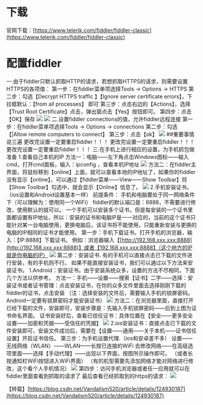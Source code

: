 # 下载
官网下载：[https://www.telerik.com/fiddler/fiddler-classic](https://www.telerik.com/fiddler/fiddler-classic)
# 配置fiddler
一.由于fiddler只默认抓取HTTP的请求，若想抓取HTTPS的请求，则需要设置HTTPS的各项值：
第一步：在fiddler菜单项选择Tools -> Options -> HTTPS
第二步：勾选【Decrypt HTTPS traffic 】【Ignore server certificate errors】，下拉框默认：【from all processes】 即可
第三步：点击右边的【Actions】，选择【Trust Root Certificate】点击，弹出窗点击【Yes】按钮即可。
第四步：点击【OK】保存
![](assets/【抓包】Fiddler手机抓包/1.png)
![](assets/【抓包】Fiddler手机抓包/2.png)
二.设置fiddler connections的值，允许fiddler远程连接
第一步：在fiddler菜单项选择Tools  ->  Options -> connections
第二步：勾选【|Allow remote computers to connect】
第三步：点击【ok】
![](assets/【抓包】Fiddler手机抓包/3.png)
##重要事情说三遍
更改完设置一定要重启fiddler！！！
更改完设置一定要重启fiddler！！！
更改完设置一定要重启fiddler！！！
三.在手机上进行相应的设置，为手机抓包做准备
1.查看自己本机的IP
方法一：电脑——左下角点击Windows图标——输入cmd，打开cmd面板，输入：ipconfig ，查看本机IP地址
![](assets/【抓包】Fiddler手机抓包/4.png)
方法二：在fiddler主界面，将鼠标移到【online】上面，就可以查看本地的IP地址了，如果你的fiddler没有显示【online】，可以通过【fiddler菜单——View——Show Toolbar】将【Show Toolbar】勾选中，就会显示【Online】信息了。
![](assets/【抓包】Fiddler手机抓包/5.png)
2.手机安装证书。（ios设置和Android设置基本一样）
前提条件：
手机和电脑要处于同一网络条件下（可以理解为：使用同一个WiFi）
fiddler的默认端口是：8888，不需要进行修改，使用默认的就可以。
一个手机可以安装多个证书，但是每安装的一个证书里面都设置有IP地址，所以：安装的证书和电脑IP是一一对应的，当前的这个证书只能针对某一台电脑使用，更换电脑后，该证书将不能使用，只能重新安装与更换的电脑的IP相同的证书才能使用。
第一步：手机下载证书。打开手机的浏览器，输入：【IP:8888】下载证书。
例如：浏览器输入【[http://192.168.xxx.xxx:8888](http://192.168.xxx.xxx:8888)】或者【192.168.xxx.xxx:8888】（这个地方的IP就是你电脑的IP）
![](assets/【抓包】Fiddler手机抓包/6.png)
第二步：安装证书.
 有的手机可以直接点击已下载的文件进行安装，有的手机则不行。
如果不能直接安装证书，我们可以通过以下方法来安装证书。
1.Android：安装证书。由于安装系统众多，设置的方法不尽相同，下面几个方法以供参考。
方法一：手机——设置——搜索【证书】二字——选择：安装证书或者证书管理：点击安装证书，在你的众多文件里面去选择刚刚下载的fiddler的证书，点击安装
（注：选择安装的文件后，需要输入手机的锁屏密码。Android一定要有锁屏密码才能安装证书）
![](assets/【抓包】Fiddler手机抓包/7.png)
方法二：在浏览器里面，直接打开已经下载的文件，安装即可，安装步骤是：先输入手机锁屏密码——后到上图为证书命名界面。
证书安装好后，查看已信任证书：具体位置在【安全——更多安全设置——加密和凭据——受信任的凭据】
![](assets/【抓包】Fiddler手机抓包/8.png)
2.ios安装证书：直接点击已下载的文件安装即可，安装文件成功后，需要在【设置——通用——关于本机——证书信任设置】开启证书信任。
第三步：为手机设置代理.（ios和安卓差不多）
设置——无线网络（WLAN）——WLAN——长按已连接的WiFi 去修改网络——在高级选项里面——选择【手动代理】——出现以下界面，按图所示操作即可。
（或者长按通知栏WiFi按钮进入WiFi界面）
（有的机型需要先添加网络才能对网络进行修改，这个看个人手机情况）
![](assets/【抓包】Fiddler手机抓包/9.png)
第四步：访问手机浏览器或者任一应用就可以在fiddler里面查看到抓取的请求了
最后查看已经抓取到的https的请求：
![](assets/【抓包】Fiddler手机抓包/10.png)

【转载】[https://blog.csdn.net/Vandalism520/article/details/124930187](https://blog.csdn.net/Vandalism520/article/details/124930187)
